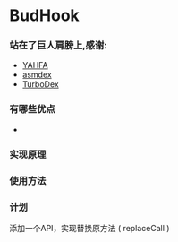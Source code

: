 # BudHook

### 站在了巨人肩膀上,感谢:
* [YAHFA](https://github.com/rk700/YAHFA)
* [asmdex](http://asm.ow2.org/doc/tutorial-asmdex.html)
* [TurboDex](https://github.com/asLody/TurboDex)

### 有哪些优点
* 

### 实现原理

### 使用方法

### 计划
添加一个API，实现替换原方法 ( replaceCall )




